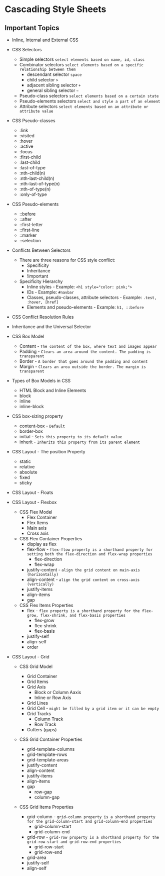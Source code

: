 
# Cascading Style Sheets

## Important Topics

- Inline, Internal and External CSS

- CSS Selectors
    - Simple selectors `select elements based on name, id, class`
    - Combinator selectors `select elements based on a specific relationship between them`
        - descendant selector `space`
        - child selector `>`
        - adjacent sibling selector `+`
        - general sibling selector `~`
    - Pseudo-class selectors `select elements based on a certain state`
    - Pseudo-elements selectors `select and style a part of an element`
    - Attribute selectors `select elements based on an attribute or attribute value`

- CSS Pseudo-classes
    - :link
    - :visited
    - :hover
    - :active
    - :focus
    - :first-child
    - :last-child
    - :last-of-type
    - :nth-child(n)
    - :nth-last-child(n)
    - :nth-last-of-type(n)
    - :nth-of-type(n)
    - :only-of-type

- CSS Pseudo-elements
    - ::before
    - ::after
    - ::first-letter
    - ::first-line
    - ::marker
    - ::selection


- Conflicts Between Selectors
    - There are three reasons for CSS style conflict:
        - Specificity
        - Inheritance
        - !important
    - Specificity Hierarchy
        - Inline styles - Example: `<h1 style="color: pink;">`
        - IDs - Example: `#navbar`
        - Classes, pseudo-classes, attribute selectors - Example: `.test, :hover, [href]`
        - Elements and pseudo-elements - Example: `h1, ::before`
- CSS Conflict Resolution Rules

- Inheritance and the Universal Selector

- CSS Box Model
    - Content - `The content of the box, where text and images appear`
    - Padding - `Clears an area around the content. The padding is transparent`
    - Border - `A border that goes around the padding and content`
    - Margin - `Clears an area outside the border. The margin is transparent`

- Types of Box Models in CSS
    - HTML Block and Inline Elements
    - block
    - inline
    - inline-block

- CSS box-sizing property
    - content-box - `Default`
    - border-box
    - initial - `Sets this property to its default value`
    - inherit - `Inherits this property from its parent element`

- CSS Layout - The position Property
    - static
    - relative
    - absolute
    - fixed
    - sticky

- CSS Layout - Floats

- CSS Layout - Flexbox
    - CSS Flex Model
        - Flex Container
        - Flex Items
        - Main axis 
        - Cross axis 
    - CSS Flex Container Properties
        - display as flex
        - flex-flow - `flex-flow property is a shorthand property for setting both the flex-direction and flex-wrap properties`
            - flex-direction
            - flex-wrap
        - justify-content - `align the grid content on main-axis (horizontally)`
        - align-content - `align the grid content on cross-axis (vertically)`
        - justify-items
        - align-items
        - gap
    - CSS Flex Items Properties
        - flex - `flex property is a shorthand property for the flex-grow, flex-shrink, and flex-basis properties`
            - flex-grow
            - flex-shrink
            - flex-basis
        - justify-self
        - align-self
        - order

- CSS Layout - Grid
    - CSS Grid Model
        - Grid Container
        - Grid Items
        - Grid Axis
            - Block or Column Aaxis
            - Inline or Row Axis
        - Grid Lines
        - Grid Cell - `might be filled by a grid item or it can be empty`
        - Grid Tracks
            - Column Track
            - Row Track
        - Gutters (gaps)

    - CSS Grid Container Properties
        - grid-template-columns
        - grid-template-rows
        - grid-template-areas
        - justify-content
        - align-content
        - justify-items
        - align-items
        - gap 
            - row-gap
            - column-gap

    - CSS Grid Items Properties
        - grid-column - `grid-column property is a shorthand property for the grid-column-start and grid-column-end properties`
            - grid-column-start
            - grid-column-end
        - grid-row - `grid-row property is a shorthand property for the grid-row-start and grid-row-end properties`
            - grid-row-start
            - grid-row-end
        - grid-area
        - justify-self
        - align-self